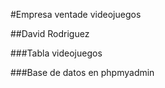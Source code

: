  #Empresa ventade videojuegos
 
 ##David Rodriguez
 
 ###Tabla videojuegos

 ###Base de datos en phpmyadmin

###
